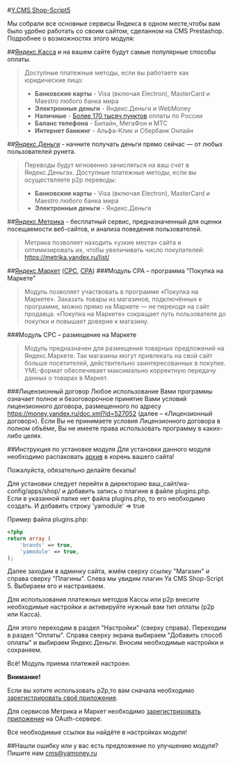 #[Y.CMS Shop-Script5](https://github.com/yandex-money/yandex-money-cms-shopscript5/raw/master/ss5.zip) 

Мы собрали все основные сервисы Яндекса в одном месте,чтобы вам было удобно работать со своим сайтом, сделанном на CMS Prestashop. Подробнее о возможностях этого модуля:

##[Яндекс.Касса](http://kassa.yandex.ru/) и на вашем сайте будут самые популярные способы оплаты.
> Доступные платежные методы, если вы работаете как юридические лицо:
>* **Банковские карты** -  Visa (включая Electron), MasterCard и Maestro любого банка мира
>* **Электронные деньги** - Яндекс.Деньги и WebMoney
>* **Наличные** - [Более 170 тысяч пунктов](https://money.yandex.ru/pay/doc.xml?id=526209) оплаты по России
>* **Баланс телефона** - Билайн, МегаФон и МТС
>* **Интернет банкинг** - Альфа-Клик и Сбербанк Онлайн
>

##[Яндекс.Деньги](https://money.yandex.ru/) - начните получать деньги прямо сейчас — от любых пользователей рунета.
> Переводы будут мгновенно зачисляться на ваш счет в Яндекс.Деньгах.
> Доступные платежные методы, если вы осуществляете p2p переводы:
>* **Банковские карты** -  Visa (включая Electron), MasterCard и Maestro любого банка мира
>* **Электронные деньги** - Яндекс.Деньги
>

##[Яндекс.Метрика](https://metrika.yandex.ru/) - бесплатный сервис, предназначенный для оценки посещаемости веб-сайтов, и анализа поведения пользователей.
> Метрика позволяет находить «узкие места» сайта и оптимизировать их, чтобы увеличивать число покупателей: https://metrika.yandex.ru/list/
>

##[Яндекс.Маркет](http://market.yandex.ru/) ([CPC](http://welcome.advertising.yandex.ru/market/), [CPA](http://help.yandex.ru/partnermarket/purchase/about.xml)) 
###Модуль CPA – программа "Покупка на Маркете"
> Модуль позволяет участвовать в программе «Покупка на Маркете». Заказать товары из магазинов, подключённых к программе, можно прямо на Маркете — не переходя на сайт продавца. «Покупка на Маркете» сокращает путь пользователя до покупки и повышает доверие к магазину. 
>

###Модуль СРС – размещение на Маркете 
> Модуль предназначен для размещения товарных предложений на Яндекс.Маркете. Так магазины могут привлекать на свой сайт больше посетителей, действительно заинтересованных в покупке. YML-формат обеспечивает максимально корректную передачу данных о товарах в Маркет.
>


###Лицензионный договор
Любое использование Вами программы означает полное и безоговорочное принятие Вами условий лицензионного договора, размещенного по адресу https://money.yandex.ru/doc.xml?id=527052 (далее – «Лицензионный договор»). Если Вы не принимаете условия Лицензионного договора в полном объёме, Вы не имеете права использовать программу в каких-либо целях.


##Инструкция по установке модуля
Для установки данного модуля необходимо распаковать [архив](https://github.com/yandex-money/yandex-money-cms-shopscript5/raw/master/ss5.zip) в корень вашего сайта!

Пожалуйста, обязательно делайте бекапы!

Для установки следует перейти в директорию ваш_сайт/wa-config/apps/shop/ и добавить запись о плагине в файле plugins.php.
Если в указанной папке нет файла plugins.php, то его необходимо создать.
И добавить строку 'yamodule' => true

Пример файла plugins.php:

```php
<?php
return array (
	'brands' => true,
	'yamodule' => true,
);
```

Далее заходим в админку сайта, жмём сверху ссылку "Магазин" и справа сверху "Плагины".
Слева мы увидим плагин Ya CMS Shop-Script 5.
Выбираем его и настраиваем.

Для использования платежных методов Кассы или p2p внесите необходимые настройки и активируйте нужный вам тип оплаты (p2p или Касса).

Для этого переходим в раздел "Настройки" (сверху справа). Переходим в раздел "Оплаты". Справа сверху экрана выбираем "Добавить способ оплаты" и выбираем Яндекс.Деньги. Вносим необходимые настройки и сохраняем.

Всё! Модуль приема платежей настроен.

**Внимание!**

Если вы хотите использовать p2p,то вам сначала необходимо [зарегистрировать своё приложение](https://tech.yandex.ru/money/doc/dg/tasks/register-client-docpage/).

Для сервисов Метрика и Маркет необходимо [зарегистрировать приложение](https://tech.yandex.ru/oauth/doc/dg/tasks/register-client-docpage/) на OAuth-сервере.

Все необходимые ссылки вы найдёте в настройках модуля!


##Нашли ошибку или у вас есть предложение по улучшению модуля?
Пишите нам cms@yamoney.ru
